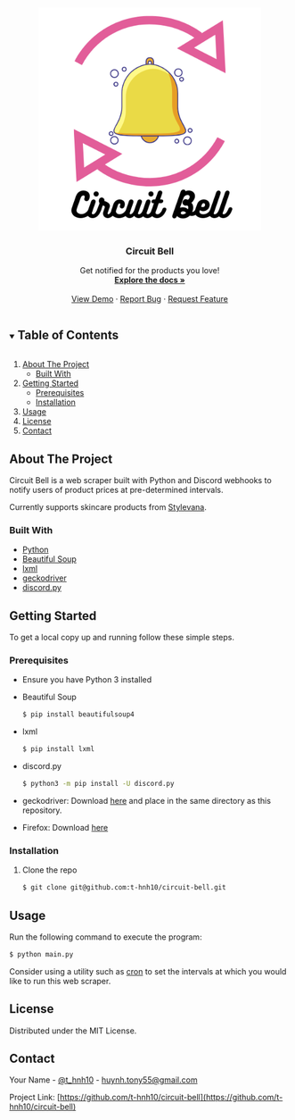<!-- PROJECT LOGO -->
<br />
<p align="center">
  <a href="https://github.com/github_username/repo_name">
    <img src="images/logo.png" alt="Logo" width="400" height="400">
  </a>

  <h3 align="center">Circuit Bell</h3>

  <p align="center">
    Get notified for the products you love!
    <br />
    <a href="https://github.com/t-hnh10/circuit-bell"><strong>Explore the docs »</strong></a>
    <br />
    <br />
    <a href="https://github.com/t-hnh10/circuit-bell">View Demo</a>
    ·
    <a href="https://github.com/t-hnh10/circuit-bell/issues">Report Bug</a>
    ·
    <a href="https://github.com/t-hnh10/circuit-bell/issues">Request Feature</a>
  </p>
</p>

<!-- TABLE OF CONTENTS -->
<details open="open">
  <summary><h2 style="display: inline-block">Table of Contents</h2></summary>
  <ol>
    <li>
      <a href="#about-the-project">About The Project</a>
      <ul>
        <li><a href="#built-with">Built With</a></li>
      </ul>
    </li>
    <li>
      <a href="#getting-started">Getting Started</a>
      <ul>
        <li><a href="#prerequisites">Prerequisites</a></li>
        <li><a href="#installation">Installation</a></li>
      </ul>
    </li>
    <li><a href="#usage">Usage</a></li>
    <li><a href="#license">License</a></li>
    <li><a href="#contact">Contact</a></li>
  </ol>
</details>

## About The Project

Circuit Bell is a web scraper built with Python and Discord webhooks to notify users of product prices at pre-determined intervals.

Currently supports skincare products from [Stylevana](https://www.stylevana.com).

### Built With

* [Python](https://www.python.org/)
* [Beautiful Soup](https://www.crummy.com/software/BeautifulSoup/)
* [lxml](https://lxml.de/)
* [geckodriver](https://github.com/mozilla/geckodriver)
* [discord.py](https://github.com/Rapptz/discord.py)

## Getting Started

To get a local copy up and running follow these simple steps.

### Prerequisites
* Ensure you have Python 3 installed
* Beautiful Soup
  ```sh
  $ pip install beautifulsoup4
  ```

* lxml
  ```sh
  $ pip install lxml
  ```

* discord.py
  ```sh
  $ python3 -m pip install -U discord.py
  ```

* geckodriver: Download [here](https://github.com/mozilla/geckodriver/releases/) and place in the same directory as this repository.

* Firefox: Download [here](https://www.mozilla.org/en-US/firefox/new/)

### Installation

1. Clone the repo
   ```sh
   $ git clone git@github.com:t-hnh10/circuit-bell.git
   ```

## Usage

Run the following command to execute the program:
```sh
$ python main.py
```

Consider using a utility such as [cron](https://en.wikipedia.org/wiki/Cron) to set the intervals at which you would like to run this web scraper.

<!-- LICENSE -->
## License

Distributed under the MIT License.

<!-- CONTACT -->
## Contact

Your Name - [@t_hnh10](https://twitter.com/t_hnh10) - huynh.tony55@gmail.com

Project Link: [https://github.com/t-hnh10/circuit-bell](https://github.com/t-hnh10/circuit-bell)
